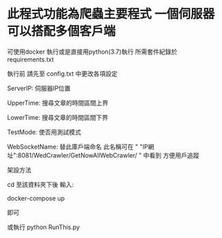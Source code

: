 此程式功能為爬蟲主要程式 一個伺服器可以搭配多個客戶端
====

可使用docker 執行或是直接用python(3.7)執行
所需套件紀錄於 requirements.txt


執行前 請先至 config.txt 中更改各項設定

  ServerIP: 伺服器IP位置
  
  UpperTime: 搜尋文章的時間區間上界
  
  LowerTime:  搜尋文章的時間區間下界
  
  TestMode: 使否用測試模式
  
  WebSocketName: 替此庫戶端命名 此名稱可在  " "IP網址":8081/WedCrawler/GetNowAllWebCrawler/ "  中看到
                 方便用戶追蹤


架設方法

cd 至該資料夾下後 輸入: 

docker-compose up

即可

或執行 python RunThis.py
